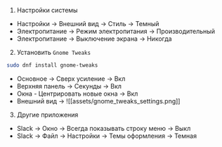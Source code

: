 1. Настройки системы
- Настройки -> Внешний вид -> Стиль -> Темный
- Электропитание -> Режим электропитания -> Производительный
- Электропитание -> Выключение экрана -> Никогда
2. Установить `Gnome Tweaks`
```sh
sudo dnf install gnome-tweaks
```
- Основное -> Сверх усиление -> Вкл
- Верхняя панель -> Секунды -> Вкл
- Окна - Центрировать новые окна -> Вкл
- Внешний вид ->
![[assets/gnome_tweaks_settings.png]]
3. Другие приложения
- Slack -> Окно -> Всегда показывать строку меню -> Выкл
- Slack -> Файл -> Настройки -> Темы оформления -> Темная
